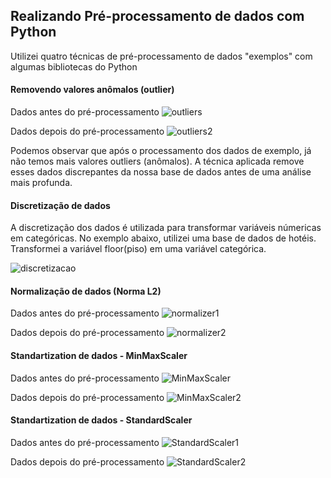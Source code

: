 ## Realizando Pré-processamento de dados com Python

Utilizei quatro técnicas de pré-processamento de dados "exemplos" com algumas bibliotecas do Python

#### Removendo valores anômalos (outlier)

Dados antes do pré-processamento
![outliers](https://user-images.githubusercontent.com/15157510/66878954-a42a2580-ef92-11e9-93af-8d18dfb676cf.PNG)

Dados depois do pré-processamento
![outliers2](https://user-images.githubusercontent.com/15157510/66879022-df2c5900-ef92-11e9-94a8-77f2124d129c.PNG)

Podemos observar que após o processamento dos dados de exemplo, já não temos mais valores outliers (anômalos). A técnica aplicada remove esses dados discrepantes da nossa base de dados antes de uma análise mais profunda.

#### Discretização de dados

A discretização dos dados é utilizada para transformar variáveis númericas em categóricas. No exemplo abaixo, utilizei uma base de dados de hotéis. Transformei a variável floor(piso) em uma variável categórica.

![discretizacao](https://user-images.githubusercontent.com/15157510/66879286-d5572580-ef93-11e9-914a-110322684f0b.PNG)

#### Normalização de dados (Norma L2)

Dados antes do pré-processamento
![normalizer1](https://user-images.githubusercontent.com/15157510/66879344-13544980-ef94-11e9-878b-fdf5e6e76fb2.PNG)

Dados depois do pré-processamento
![normalizer2](https://user-images.githubusercontent.com/15157510/66879384-2ff08180-ef94-11e9-8a9e-9e6badb2ed9c.PNG)

#### Standartization de dados - MinMaxScaler

Dados antes do pré-processamento
![MinMaxScaler](https://user-images.githubusercontent.com/15157510/66879416-58787b80-ef94-11e9-94e6-2a8f07e2221c.PNG)

Dados depois do pré-processamento
![MinMaxScaler2](https://user-images.githubusercontent.com/15157510/66879448-7645e080-ef94-11e9-8d9d-1e248c3436e3.PNG)

#### Standartization de dados - StandardScaler

Dados antes do pré-processamento
![StandardScaler1](https://user-images.githubusercontent.com/15157510/66879531-d2a90000-ef94-11e9-964a-ba8493f099fa.PNG)

Dados depois do pré-processamento
![StandardScaler2](https://user-images.githubusercontent.com/15157510/66879533-d3da2d00-ef94-11e9-9e53-f22045565181.PNG)

